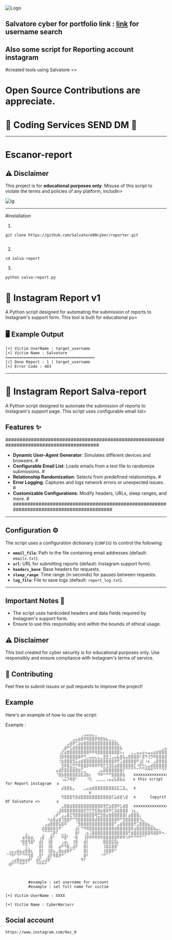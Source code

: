![Logo](slv.jpg)
## Salvatore cyber for portfolio link : [link](https://salvatore00cyber.github.io/Salvatoremprocco/) for username search
## Also some script for Reporting account instagram
#created tools using Salvatore <>
# Open Source Contributions are appreciate.


# 🎫 Coding Services SEND DM 🎫

---

# Escanor-report
## ⚠️ Disclaimer

This project is for **educational purposes only**. Misuse of this script to violate the terms and policies of any platform, includin>

 <img src="./url.png" alt="ig">

---

#installation 

1. 

```
git clone https://github.com/Salvatore00cyber/reporter.git
 
```


2. 

```
cd salva-report
```

3. 

```
python salva-report.py
```


# 🚨 Instagram Report v1

A Python script designed for automating the submission of reports to Instagram's support form. This tool is built for educational pu>

## 🖥️ Example Output

```
[+] Victim UserName : target_username
[+] Victim Name : Salvatore
=======================================
[√] Done Report : 1 | target_username
[×] Error Code : 403
```

---

# 🚀 Instagram Report Salva-report

A Python script designed to automate the submission of reports to Instagram's support page. This script uses configurable email list>

## Features ✨
#########################################################################################
- **Dynamic User-Agent Generator**: Simulates different devices and browsers.           #
- **Configurable Email List**: Loads emails from a text file to randomize submissions.  #
- **Relationship Randomization**: Selects from predefined relationships.                #
- **Error Logging**: Captures and logs network errors or unexpected issues.             #
- **Customizable Configurations**: Modify headers, URLs, sleep ranges, and more.        #
#########################################################################################
---

## Configuration ⚙️

The script uses a configuration dictionary (`CONFIG`) to control the following:

- **`email_file`**: Path to the file containing email addresses (default: `emails.txt`).
- **`url`**: URL for submitting reports (default: Instagram support form).
- **`headers_base`**: Base headers for requests.
- **`sleep_range`**: Time range (in seconds) for pauses between requests.
- **`log_file`**: File to save logs (default: `report_log.txt`).

---

## Important Notes 📝

- The script uses hardcoded headers and data fields required by Instagram's support form.
- Ensure to use this responsibly and within the bounds of ethical usage.


## ⚠️ Disclaimer
This tool created for cyber security is for educational purposes only. Use responsibly and ensure compliance with Instagram's terms of service.

## 🤝 Contributing
Feel free to submit issues or pull requests to improve the project!

## Example

Here's an example of how to use the script:

Example :

```
⠀⠀⠀⠀⠀⠀⠀⠀⠀⠀⠀⠀⠀⠀⠀⠀⠀⠀⠀⠀⠀⠀⠀⠀⠀⠀⠀⢀⣠⣤⣤⣄⣀⠀⠀⠀⠀⠀⠀⠀⠀⠀⠀⠀⠀⠀⠀⠀⠀⠀⠀⠀⠀⠀⠀⠀⠀⠀⠀⠀⠀⠀⠀⠀
⠀⠀⠀⠀⠀⠀⠀⠀⠀⠀⠀⠀⠀⠀⠀⠀⠀⠀⠀⠀⠀⠀⠀⠀⣠⣤⣶⣿⠿⢿⣿⣿⡿⣿⣿⣷⣦⣀⣀⡀⠀⠀⠀⠀⠀⠀⠀⠀⠀⠀⠀⠀⠀⠀⠀⠀⠀⠀⠀⠀⠀⠀⠀⠀
⠀⠀⠀⠀⠀⠀⠀⠀⠀⠀⠀⠀⠀⠀⠀⠀⠀⠀⠀⠀⠀⠀⣠⣾⡿⢋⣵⣶⣿⣿⣿⣿⣿⣿⣿⣿⣿⣿⣿⣿⣆⠀⠀⠀⠀⠀⠀⠀⠀⠀⠀⠀⠀⠀⠀⠀⠀⠀⠀⠀⢀⣤⡄⠀
⠀⠀⠀⠀⠀⠀⠀⠀⠀⠀⠀⠀⠀⠀⠀⠀⠀⠀⠀⠀⢀⣾⠟⣫⣾⣿⣿⣿⣿⣿⣿⣿⣿⣿⣿⣿⣿⣿⣿⣿⣿⣧⠀⠀⠀⠀⠀⠀⠀⠀⠀⠀⠀⠀⠀⠀⣀⣤⣶⣿⣿⣿⠃⠀
⠀⠀⠀⠀⠀⠀⠀⠀⠀⠀⠀⠀⠀⠀⠀⠀⠀⠀⠀⢀⣞⣵⣿⣿⣿⣿⣿⣿⣿⣿⠿⠿⢿⣿⣿⣿⣿⣿⣿⣿⣿⠦⡄⠀⠀⣀⣀⣤⣤⣴⢤⣤⣤⣶⣾⣿⣿⣿⣿⣿⡿⠃⡀⠀
⠀⠀⠀⠀⠀⠀⠀⠀⠀⠀⠀⠀⠀⠀⠀⠀⠀⠀⠀⢸⣿⢿⣿⣿⣿⣿⣿⠿⢛⣀⣤⣤⣄⣄⣀⣻⣻⣘⣠⣤⣧⣿⣧⣤⣿⣿⣿⣿⠇⣿⠻⢜⡻⠿⣿⣿⣿⣿⣿⣿⣿⡿⠃⠀
⠀⠀⠀⠀⠀⠀⠀⠀⠀⠀⠀⠀⠀⠀⠀⠀⠀⠀⠀⢘⣷⣿⣿⣿⣻⣭⣴⣾⣿⣿⣿⣿⣿⣿⣿⣿⣿⣿⣿⡿⢟⣩⣾⣿⣿⣿⣿⠟⣸⡇⠰⡦⠀⣠⣿⣿⣿⣿⣿⣿⣿⣿⠇⠀
⠀⠀⠀⠀⠀⠀⠀⠀⠀⠀⠀⠀⠀⠀⠀⠀⠀⠀⠀⠀⣻⡿⣿⣭⣛⡛⠿⣿⣿⡿⠿⠿⠿⠟⢿⣛⣹⣽⣯⣶⣿⣿⣿⣿⣿⣿⣏⠸⣟⣓⣢⣤⣾⣿⣿⣿⣿⣿⣿⣿⣿⣿⡦⠄
⠀⠀⠀⠀⠀⠀⠀⠀⠀⠀⠀⠀⠀⠀⠀⠀⠀⠀⣤⣾⣟⣿⣯⣿⣿⣿⣷⣋⣀⠀⠀⠀⠀⢀⣤⣿⣿⣿⣿⣿⣿⣿⡏⠉⠉⠉⠉⠉⠉⠉⠛⠛⠛⠉⠉⠉⠙⠋⠉⠀⠀⠀⠀⠀
⠀⠀⠀⠀⠀⠀⠀⠀⠀⠀⠀⠀⠀⠀⠀⠀⠀⠀⠘⣿⣷⣿⣿⣿⣿⣿⣽⣯⣽⣷⡆⠀⠀⠻⠿⠓⠛⠛⣿⣿⣿⣿⣷⠀⠀⠀xxxxxxxxxxxxxxxxxxxxxxxxxxxxxxxxxxxxx⠀⠀⠀⠀⠀⠀⠀⠀⠀⠀⠀⠀⠀⠀⠀
⠀⠀⠀⠀⠀⠀⠀⠀⠀⠀⠀⠀⠀⠀⠀⠀⠀⠀⠀⠀⢡⣭⡹⢿⣿⠃⠀⠀⠀⠘⢯⠀⢀⣀⣀⣀⢠⣤⣬⣧⣿⣷⣮⠀⠀ x this script for Report instagram⠀⠀x
⠀⠀⠀⠀⠀⠀⠀⠀⠀⠀⠀⠀⠀⠀⠀⠀⠀⠀⠀⠀⣼⣿⣿⣷⣄⠀⠀⠀⣀⣤⣶⣾⣿⣿⣿⣿⣿⣿⣿⣯⣯⣩⣽⣄⠀⠀x⠀ ⠀⠀⠀⠀⠀⠀⠀⠀⠀⠀⠀⠀⠀⠀⠀⠀                 x
⠀⠀⠀⠀⠀⠀⠀⠀⠀⠀⠀⠀⠀⠀⠀⠀⠀⠀⠀⠀⢻⣿⣿⣿⢟⣿⣾⣿⣿⣿⣿⣿⣿⣿⣿⣿⣿⣿⢏⣵⣾⣿⢣⣿⠀⠀x⠀     Copyrit Of Salvatore <>⠀⠀⠀⠀⠀⠀x
⠀⠀⠀⠀⠀⠀⠀⠀⠀⠀⠀⠀⠀⠀⠀⠀⠀⠀⠀⠀⣠⣿⣿⣾⣿⣿⣿⣿⣿⣿⣿⣿⣿⣿⣿⢿⣛⣵⣿⣿⠿⣣⣾⣿⠀⠀xxxxxxxxxxxxxxxxxxxxxxxxxxxxxxxxxxxxx⠀⠀⠀⠀⠀⠀⠀⠀⠀⠀⠀⠀⠀⠀⠀⠀
⠀⠀⠀⠀⠀⠀⠀⠀⠀⠀⠀⠀⠀⠀⠀⠀⠀⠀⢀⣼⣿⣿⣿⣿⣿⣿⣿⣿⣟⣛⣛⣛⣯⣿⣶⣿⣿⠿⣋⣽⣾⣿⣿⣿⠀⢰⣆⡀⠀⠀⠀⠀⠀⠀⠀⠀⠀⠀⠀⠀⠀⠀⠀⠀
⠀⠀⠀⠀⠀⠀⠀⠀⠀⠀⠀⠀⠀⠀⠀⠀⠀⢠⡾⠋⣠⣠⣿⣝⢻⣿⣿⣿⣿⣿⣿⣿⢿⣛⣻⣿⣶⣿⣿⣿⣿⣿⣿⡇⣴⣿⣿⣿⡄⠀⠀⠀⠀⠀⠀⠀⠀⠀⠀⠀⠀⠀⠀⠀
⠀⠀⠀⠀⠀⠀⠀⠀⠀⠀⠀⠀⠀⠀⠀⠲⣴⣿⣴⣾⢹⣿⣿⠟⠋⢻⣿⣿⣿⣿⣿⣿⣾⣿⣿⣿⣿⣿⣿⣿⠿⠛⣻⣿⣿⣿⣿⣿⢳⣄⠀⠀⠀⠀⠀⠀⠀⠀⠀⠀⠀⠀⠀⠀
⠀⠀⠀⠀⠀⠀⠀⠀⠀⠀⠀⠀⠀⠀⣠⣴⣿⣿⣿⣯⣿⠿⠁⠀⠀⠈⣻⣿⣿⣿⣿⣿⣿⣿⣿⣿⣿⣿⣿⠋⣠⣾⣿⣿⣿⣿⢟⣩⣿⣿⣷⣦⣀⠀⠀⠀⠀⠀⠀⠀⠀⠀⠀⠀
⠀⠀⠀⠀⠀⠀⠀⠀⠀⠀⠀⠀⠀⣾⣿⣿⣿⣿⣳⠟⠁⠀⠀⠀⠀⣼⡇⠙⠻⢿⣿⣿⣿⣿⣿⣿⣿⣿⣿⣾⣿⣿⣿⣿⣿⡿⣴⣿⣿⣿⣿⣿⣿⣷⣤⡀⠀⠀⠀⠀⠀⠀⠀⠀
⠀⠀⠀⠀⠀⠀⠀⣠⠀⠀⠀⠀⠀⢈⠉⠉⢩⡿⠏⠀⣀⣀⠀⠀⠀⣿⠇⠀⢀⣦⢨⣿⣿⣿⣿⣿⣿⣿⣿⣿⣿⣿⣿⣿⢛⣾⣿⣿⣿⣿⣿⣿⢿⣿⣿⠿⠲⠄⠀⠀⠀⠀⠀⠀
⠀⠀⠀⠀⠀⠀⣶⢿⣷⣶⡀⠀⢠⣿⠀⢀⣿⠃⠀⠀⠻⣿⠃⠀⠐⣿⠀⠀⢸⡿⠿⠿⠿⠿⠿⣿⣿⣿⣿⣿⠿⠿⠿⠱⠟⠛⠙⠛⠛⠉⠁⠀⠀⠀⠀⠀⠀⠀⠀⠀⠀⠀⠀⠀
⠀⠀⠀⠀⠀⠘⣿⣿⢻⣿⠃⠀⣾⡇⠀⢸⣿⠀⠀⠀⢠⣶⡄⠀⢸⣿⠀⠀⣾⡇⠀⠀⠀⠀⠀⣿⣿⣿⣯⣿⡆⠀⠀⠀⠀⠀⠀⠀⠀⠀⠀⠀⠀⠀⠀⠀⠀⠀⠀⠀⠀⠀⠀⠀
⠀⠀⠀⠀⠀⠀⠉⣙⡀⠀⠀⠀⣿⡇⠀⢸⣿⠀⠀⣴⠟⠻⣿⣀⣼⡟⠀⠀⣿⡇⠀⠀⠀⠀⠀⢸⣿⣯⣿⣿⠁⠀⠀⠀⠀⠀⠀⠀⠀⠀⠀⠀⠀⠀⠀⠀⠀⠀⠀⠀⠀⠀⠀⠀
⠀⢠⣤⣠⣶⣦⣴⣿⣿⣆⠀⠀⣿⡇⠀⢸⣿⣦⣀⣿⣶⣾⡿⠟⠉⠀⠀⠀⣿⡇⠀⠀⠀⠀⠀⢸⣿⣿⡿⠋⠀⠀⠀⠀⠀⠀⠀⠀⠀⠀⠀⠀⠀⠀⠀⠀⠀⠀⠀⠀⠀⠀⠀⠀
⠈⠙⠻⠋⠙⠋⠙⠛⢻⣿⠀⢀⣿⠃⠀⣼⡟⢿⣿⡿⠛⠁⠀⠀⠀⠀⠀⠀⣿⠇⠀⠀⠀⠀⠐⠛⠉⠁⠀⠀⠀⠀⠀⠀⠀⠀⠀⠀⠀⠀⠀⠀⠀⠀⠀⠀⠀⠀⠀⠀⠀⠀⠀⠀
⠀⠀⣠⣴⣿⣶⣶⣶⡿⠃⠀⣾⣏⣠⣼⡿⠁⠀⠀⠀⠀⠀⠀⠀⠀⠀⠀⠻⠏⠀⠀⠀⠀⠀⠀⠀⠀⠀⠀⠀⠀⠀⠀⠀⠀⠀⠀⠀⠀⠀⠀⠀⠀⠀⠀⠀⠀⠀⠀⠀⠀⠀⠀⠀
⠀⢾⠟⠉⠉⠛⠛⠉⠀⠀⠀⠙⠛⠛⠋⠀⠀⠀⠀⠀⠀⠀⠀⠀⠀⠀⠀⠀⠀⠀⠀⠀⠀⠀⠀⠀⠀⠀⠀⠀⠀⠀⠀⠀⠀⠀⠀⠀⠀⠀⠀⠀⠀⠀⠀⠀⠀⠀⠀⠀⠀⠀⠀⠀



          #example : set username for account 
          #example : set full name for victim 

[+] Victim UserName : XXXX

[+] Victim Name : CyberWariorr
```
## Social account

```
https://www.instagram.com/6ec_0

```
